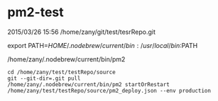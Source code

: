 # pm2-test

2015/03/26 15:56
/home/zany/git/test/tesrRepo.git

export PATH=$HOME/.nodebrew/current/bin:/usr/local/bin:$PATH

/home/zany/.nodebrew/current/bin/pm2


```
cd /home/zany/test/testRepo/source
git --git-dir=.git pull
/home/zany/.nodebrew/current/bin/pm2 startOrRestart /home/zany/test/testRepo/source/pm2_deploy.json --env production
```
